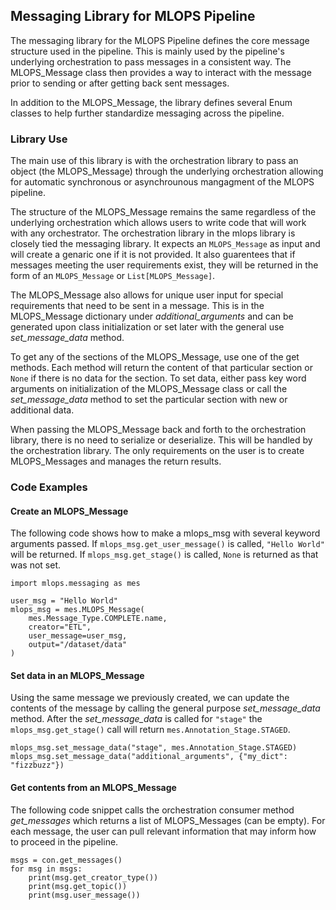 ## Messaging Library for MLOPS Pipeline

The messaging library for the MLOPS Pipeline defines the core message structure used in the pipeline. This is mainly used by the pipeline's underlying orchestration to pass messages in a consistent way. The MLOPS_Message class then provides a way to interact with the message prior to sending or after getting back sent messages. 

In addition to the MLOPS_Message, the library defines several Enum classes to help further standardize messaging across the pipeline.

### Library Use

The main use of this library is with the orchestration library to pass an object (the MLOPS_Message) through the underlying orchestration allowing for automatic synchronous or asynchrounous mangagment of the MLOPS pipeline.

The structure of the MLOPS_Message remains the same regardless of the underlying orchestration which allows users to write code that will work with any orchestrator. The orchestration library in the mlops library is closely tied the messaging library. It expects an `MLOPS_Message` as input and will create a genaric one if it is not provided. It also guarentees that if messages meeting the user requirements exist, they will be returned in the form of an `MLOPS_Message` or `List[MLOPS_Message]`. 

The MLOPS_Message also allows for unique user input for special requirements that need to be sent in a message. This is in the MLOPS_Message dictionary under *additional_arguments* and can be generated upon class initialization or set later with the general use *set_message_data* method.

To get any of the sections of the MLOPS_Message, use one of the get methods. Each method will return the content of that particular section or `None` if there is no data for the section. To set data, either pass key word arguments on initialization of the MLOPS_Message class or call the *set_message_data* method to set the particular section with new or additional data.

When passing the MLOPS_Message back and forth to the orchestration library, there is no need to serialize or deserialize. This will be handled by the orchestration library. The only requirements on the user is to create MLOPS_Messages and manages the return results.

### Code Examples

#### Create an MLOPS_Message

The following code shows how to make a mlops_msg with several keyword arguments passed. If `mlops_msg.get_user_message()` is called, `"Hello World"` will be returned. If `mlops_msg.get_stage()` is called, `None` is returned as that was not set.

```
import mlops.messaging as mes

user_msg = "Hello World"
mlops_msg = mes.MLOPS_Message(
    mes.Message_Type.COMPLETE.name,
    creator="ETL",
    user_message=user_msg,
    output="/dataset/data"
)
```

#### Set data in an MLOPS_Message

Using the same message we previously created, we can update the contents of the message by calling the general purpose *set_message_data* method. After the *set_message_data* is called for `"stage"` the `mlops_msg.get_stage()` call will return `mes.Annotation_Stage.STAGED`.

```
mlops_msg.set_message_data("stage", mes.Annotation_Stage.STAGED)
mlops_msg.set_message_data("additional_arguments", {"my_dict": "fizzbuzz"})
```

#### Get contents from an MLOPS_Message

The following code snippet calls the orchestration consumer method *get_messages* which returns a list of MLOPS_Messages (can be empty). For each message, the user can pull relevant information that may inform how to proceed in the pipeline.

```
msgs = con.get_messages()
for msg in msgs:
    print(msg.get_creator_type())
    print(msg.get_topic())
    print(msg.user_message())
```